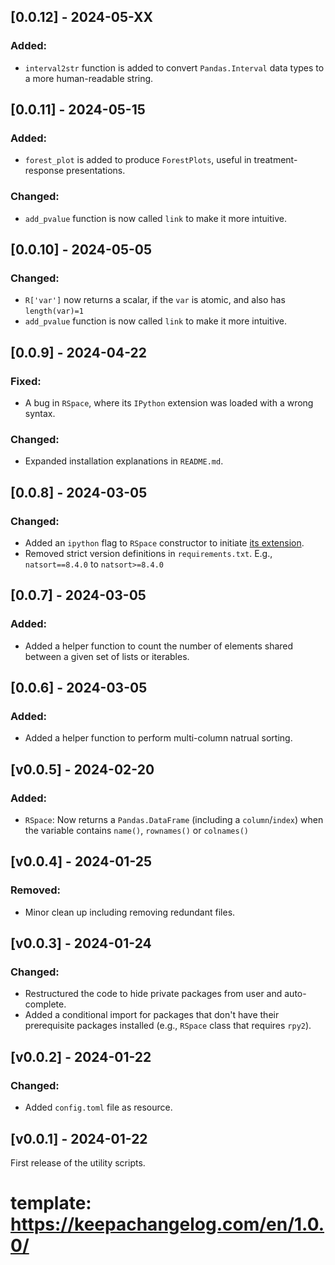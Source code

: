 ## [0.0.12] - 2024-05-XX
### Added:
- `interval2str` function is added to convert `Pandas.Interval` data types to a more 
human-readable string.

## [0.0.11] - 2024-05-15
### Added:
- `forest_plot` is added to produce `ForestPlots`, useful in treatment-response presentations.

### Changed:
- `add_pvalue` function is now called `link` to make it more intuitive.

## [0.0.10] - 2024-05-05
### Changed:
- `R['var']` now returns a scalar, if the `var` is atomic, and also has `length(var)=1`
- `add_pvalue` function is now called `link` to make it more intuitive.

## [0.0.9] - 2024-04-22
### Fixed:
- A bug in `RSpace`, where its `IPython` extension was loaded with a wrong syntax.
### Changed:
- Expanded installation explanations in `README.md`.

## [0.0.8] - 2024-03-05
### Changed:
- Added an `ipython` flag to `RSpace` constructor to initiate 
[its extension](https://rpy2.github.io/doc/latest/html/interactive.html#usage).
- Removed strict version definitions in `requirements.txt`. E.g., `natsort==8.4.0`
to `natsort>=8.4.0`


## [0.0.7] - 2024-03-05
### Added:
- Added a helper function to count the number of elements shared between a given 
    set of lists or iterables.

## [0.0.6] - 2024-03-05
### Added:
- Added a helper function to perform multi-column natrual sorting.


## [v0.0.5] - 2024-02-20
### Added:
- `RSpace`: Now returns a `Pandas.DataFrame` (including a `column`/`index`) when 
the variable contains `name()`, `rownames()` or `colnames()`


## [v0.0.4] - 2024-01-25
### Removed:
- Minor clean up including removing redundant files.


## [v0.0.3] - 2024-01-24
### Changed:
- Restructured the code to hide private packages from user and auto-complete.
- Added a conditional import for packages that don't have their prerequisite packages 
installed (e.g., `RSpace` class that requires `rpy2`).


## [v0.0.2] - 2024-01-22
### Changed:
- Added `config.toml` file as resource.


## [v0.0.1] - 2024-01-22
First release of the utility scripts.

# template: https://keepachangelog.com/en/1.0.0/